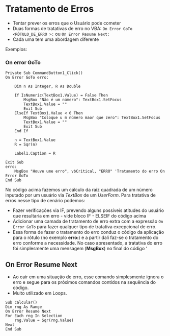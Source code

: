 # Tratamento de Erros

- Tentar prever os erros que o Usuário pode cometer
- Duas formas de tratativas de erro no VBA: `On Error GoTo <RÓTULO_DE_ERRO >:` ou `On Error Resume Next:`
- Cada uma tem uma abordagem diferente

Exemplos:

### On error GoTo

```visual-basic
Private Sub CommandButton1_Click()
On Error GoTo erro:
    
    Dim n As Integer, R As Double
    
    If IsNumeric(TextBox1.Value) = False Then
        MsgBox "Não é um número": TextBox1.SetFocus
        TextBox1.Value = ""
        Exit Sub
    ElseIf TextBox1.Value < 0 Then
        MsgBox "Coloque u m número maor que zero": TextBox1.SetFocus
        TextBox1.Value = ""
        Exit Sub
    End If
    
    n = TextBox1.Value
    R = Sqr(n)
    
    Label1.Caption = R
    
Exit Sub
erro:
    MsgBox "Houve ume erro", vbCritical, "ERRO" 'Tratamento do erro On Error GoTo
End Sub
```

No código acima fazemos um cálculo da raiz quadrada de um número inputado por um usuário via *TextBox* de um *UserForm*. Para tratativa de erros nesse tipo de cenário podemos:

- Fazer verificações via IF, prevendo alguns possíveis atitudes do usuário que resultaria em erro - vide bloco IF - ELSEIF do código acima
- Adicionar uma camada de tratamento de erro extra com a expressão `On Error GoTo` para fazer qualquer tipo de tratativa excepcional de erro.
- Essa forma de fazer o tratamento do erro conduz o código da aplicação para o rótulo (no exemplo **erro:**) e a partir dali faz-se o tratamento do erro conforme a necessidade. No caso apresentado, a tratativa do erro foi simplesmente uma mensagem (**MsgBox**) no final do código ‘

## On Error Resume Next

- Ao cair em uma situação de erro, esse comando simplesmente ignora o erro e segue para os próximos comandos contidos na sequência do código.
- Muito utilizado em Loops.

```visual-basic
Sub calcular()
Dim rng As Range
On Error Resume Next
For Each rng In Selection
    rng.Value = Sqr(rng.Value)
Next
End Sub
```